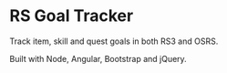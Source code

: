 RS Goal Tracker
===============

Track item, skill and quest goals in both RS3 and OSRS.

Built with Node, Angular, Bootstrap and jQuery.